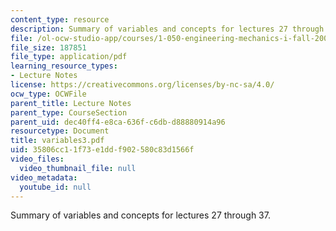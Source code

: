 ```yaml
---
content_type: resource
description: Summary of variables and concepts for lectures 27 through 37.
file: /ol-ocw-studio-app/courses/1-050-engineering-mechanics-i-fall-2007/35806cc11f73e1ddf902580c83d1566f_variables3.pdf
file_size: 187851
file_type: application/pdf
learning_resource_types:
- Lecture Notes
license: https://creativecommons.org/licenses/by-nc-sa/4.0/
ocw_type: OCWFile
parent_title: Lecture Notes
parent_type: CourseSection
parent_uid: dec40ff4-e8ca-636f-c6db-d88880914a96
resourcetype: Document
title: variables3.pdf
uid: 35806cc1-1f73-e1dd-f902-580c83d1566f
video_files:
  video_thumbnail_file: null
video_metadata:
  youtube_id: null
---
```

Summary of variables and concepts for lectures 27 through 37.